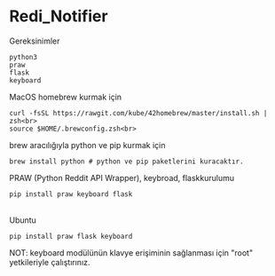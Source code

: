 # Redi_Notifier

Gereksinimler
```
python3
praw
flask
keyboard
```

MacOS homebrew kurmak için<br>
```
curl -fsSL https://rawgit.com/kube/42homebrew/master/install.sh | zsh<br>
source $HOME/.brewconfig.zsh<br> 
```

brew aracılığıyla python ve pip kurmak için<br>

```
brew install python # python ve pip paketlerini kuracaktır.
```

PRAW (Python Reddit API Wrapper), keybroad, flaskkurulumu<br>

```
pip install praw keyboard flask
```

<br>
Ubuntu

```
pip install praw flask keyboard
```

NOT: keyboard modülünün klavye erişiminin sağlanması için "root" yetkileriyle çalıştırınız.